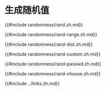 # 生成随机值

{{#include randomness/rand.zh.md}}

{{#include randomness/rand-range.zh.md}}

{{#include randomness/rand-dist.zh.md}}

{{#include randomness/rand-custom.zh.md}}

{{#include randomness/rand-passwd.zh.md}}

{{#include randomness/rand-choose.zh.md}}

{{#include ../links.zh.md}}
